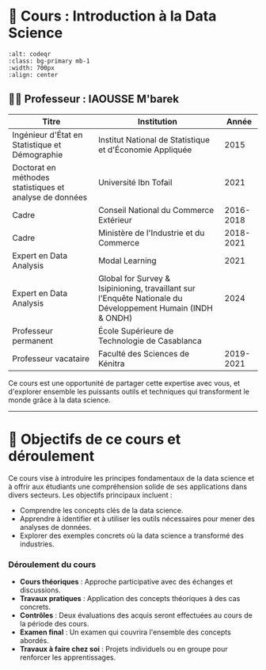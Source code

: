 # 🏫 Cours : Introduction à la Data Science

```{image} images/qr_code_datascience_hecr.png
:alt: codeqr
:class: bg-primary mb-1
:width: 700px
:align: center
```



## 👨‍🏫 Professeur : **IAOUSSE M'barek**

| **Titre**                                     | **Institution**                                                                                                      | **Année**      |
|-----------------------------------------------|----------------------------------------------------------------------------------------------------------------------|----------------|
| Ingénieur d'État en Statistique et Démographie | Institut National de Statistique et d'Économie Appliquée                                                             | 2015           |
| Doctorat en méthodes statistiques et analyse de données | Université Ibn Tofail                                                                                                | 2021           |
| Cadre                                         | Conseil National du Commerce Extérieur                                                                               | 2016-2018      |
| Cadre                                         | Ministère de l'Industrie et du Commerce                                                                               | 2018-2021      |
| Expert en Data Analysis                       | Modal Learning                                                                                                       | 2021           |
| Expert en Data Analysis                       | Global for Survey & Isipinioning, travaillant sur l'Enquête Nationale du Développement Humain (INDH & ONDH)           | 2024           |
| Professeur permanent                          | École Supérieure de Technologie de Casablanca                                                                        |                |
| Professeur vacataire                          | Faculté des Sciences de Kénitra                                                                                      | 2019-2021      |


Ce cours est une opportunité de partager cette expertise avec vous, et d'explorer ensemble les puissants outils et techniques qui transforment le monde grâce à la data science.

---
# 🎯 Objectifs de ce cours et déroulement
Ce cours vise à introduire les principes fondamentaux de la data science et à offrir aux étudiants une compréhension solide de ses applications dans divers secteurs. Les objectifs principaux incluent :
- Comprendre les concepts clés de la data science.
- Apprendre à identifier et à utiliser les outils nécessaires pour mener des analyses de données.
- Explorer des exemples concrets où la data science a transformé des industries.

### Déroulement du cours
- **Cours théoriques** : Approche participative avec des échanges et discussions.
- **Travaux pratiques** : Application des concepts théoriques à des cas concrets.
- **Contrôles** : Deux évaluations des acquis seront effectuées au cours de la période des cours.
- **Examen final** : Un examen qui couvrira l'ensemble des concepts abordés.
- **Travaux à faire chez soi** : Projets individuels ou en groupe pour renforcer les apprentissages.

```{tableofcontents}
```
